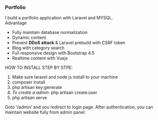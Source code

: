 <h3>Portfolio</h3>
I build a portfolio application with Laravel and MYSQL.<br/>
Advantage
<ul>
<li>Fully maintain database normalization</li>
<li>Dynamic content</li>
<li>Prevent <strong>DDoS attack</strong> & Laravel prebuild with CSRF token</li>
<li>Blog with category search</li>
<li>Full responsive design with Bootstrap 4.5</li>
<li>Realtime content with Vuejs</li>
</ul>
HOW TO INSTALL STEP BY STPE:
<ul style="list-style: decimal">
    <li>Make sure laravel and node js install to your machine</li>
    <li>composer install</li>
    <li>php artisan key:generate</li>
    <li> <em> To create a admin:</em> php artisan create:user</li>
    <li>php artisan serve</li>
</ul>
Goto '/admin' and you redirect to login page. After authentication, you can maintain website fully from admin panel.


